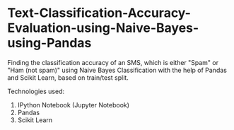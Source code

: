 # Text-Classification-Accuracy-Evaluation-using-Naive-Bayes-using-Pandas

Finding the classification accuracy of an SMS, which is either "Spam" or "Ham (not spam)" using Naive Bayes Classification with the help of Pandas and Scikit Learn, based on train/test split.

Technologies used:
1) IPython Notebook (Jupyter Notebook)
2) Pandas
3) Scikit Learn
